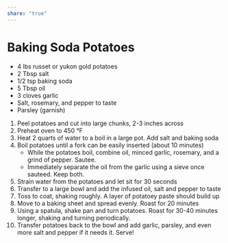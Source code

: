 ```yaml
---
share: "true"
---
```


# Baking Soda Potatoes
- 4 lbs russet or yukon gold potatoes
- 2 Tbsp salt
- 1/2 tsp baking soda
- 5 Tbsp oil
- 3 cloves garlic
- Salt, rosemary, and pepper to taste
- Parsley (garnish)

1. Peel potatoes and cut into large chunks, 2-3 inches across
2. Preheat oven to 450 °F
3. Heat 2 quarts of water to a boil in a large pot. Add salt and baking soda
4. Boil potatoes until a fork can be easily inserted (about 10 minutes)
	- While the potatoes boil, combine oil, minced garlic, rosemary, and a grind of pepper. Sautee.
	- Immediately separate the oil from the garlic using a sieve once sauteed. Keep both.
5. Strain water from the potatoes and let sit for 30 seconds
6. Transfer to a large bowl and add the infused oil, salt and pepper to taste
7. Toss to coat, shaking roughly. A layer of potatoey paste should build up
8. Move to a baking sheet and spread evenly. Roast for 20 minutes
9. Using a spatula, shake pan and turn potatoes. Roast for 30-40 minutes longer, shaking and turning periodically.
10. Transfer potatoes back to the bowl and add garlic, parsley, and even more salt and pepper if it needs it. Serve!
